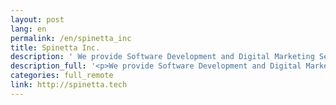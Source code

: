 ```yaml
---
layout: post
lang: en
permalink: /en/spinetta_inc
title: Spinetta Inc.
description: ' We provide Software Development and Digital Marketing Services in Fukuoka. '
description_full: '<p>We provide Software Development and Digital Marketing Services in Fukuoka.</p>'
categories: full_remote
link: http://spinetta.tech
---
```

